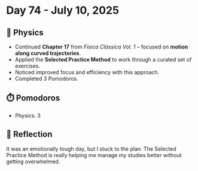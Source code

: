 # Day 74 - July 10, 2025

## 🧲 Physics
- Continued **Chapter 17** from *Física Clássica Vol. 1* – focused on **motion along curved trajectories**.
- Applied the **Selected Practice Method** to work through a curated set of exercises.
- Noticed improved focus and efficiency with this approach.
- Completed 3 Pomodoros.

## ⏱️ Pomodoros
- Physics: 3

## 💬 Reflection
It was an emotionally tough day, but I stuck to the plan. The Selected Practice Method is really helping me manage my studies better without getting overwhelmed.

